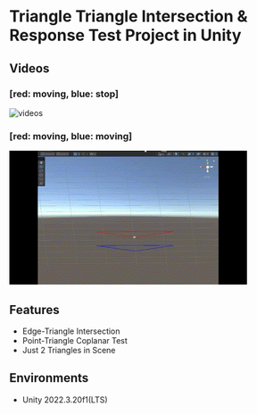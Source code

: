 # Triangle Triangle Intersection & Response Test Project in Unity 

## Videos
### [red: moving, blue: stop]

![videos](./Appendix/video.gif)


### [red: moving, blue: moving]

![videos](./Appendix/video2.gif)

## Features
- Edge-Triangle Intersection
- Point-Triangle Coplanar Test
- Just 2 Triangles in Scene

## Environments
- Unity 2022.3.20f1(LTS)